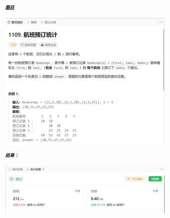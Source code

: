##### [题目](https://leetcode.cn/problems/corporate-flight-bookings/)
![pic](img.png)
##### 结果：
![pic](result.png)